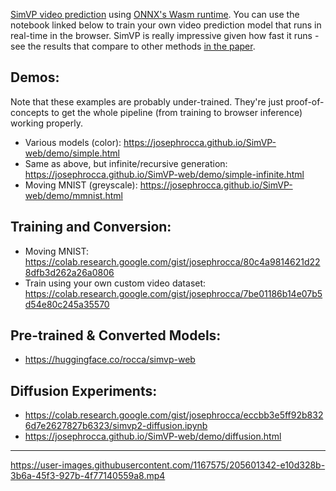 [SimVP video prediction](https://github.com/chengtan9907/SimVPv2) using [ONNX's Wasm runtime](https://github.com/microsoft/onnxruntime/tree/main/js/web). You can use the notebook linked below to train your own video prediction model that runs in real-time in the browser. SimVP is really impressive given how fast it runs - see the results that compare to other methods [in the paper](https://arxiv.org/abs/2211.12509).

## Demos:

Note that these examples are probably under-trained. They're just proof-of-concepts to get the whole pipeline (from training to browser inference) working properly.

 * Various models (color): https://josephrocca.github.io/SimVP-web/demo/simple.html
 * Same as above, but infinite/recursive generation: https://josephrocca.github.io/SimVP-web/demo/simple-infinite.html
 * Moving MNIST (greyscale): https://josephrocca.github.io/SimVP-web/demo/mmnist.html

## Training and Conversion:

* Moving MNIST: https://colab.research.google.com/gist/josephrocca/80c4a9814621d228dfb3d262a26a0806
* Train using your own custom video dataset: https://colab.research.google.com/gist/josephrocca/7be01186b14e07b5d54e80c245a35570

## Pre-trained & Converted Models:

* https://huggingface.co/rocca/simvp-web

## Diffusion Experiments:

* https://colab.research.google.com/gist/josephrocca/eccbb3e5ff92b8326d7e2627827b6323/simvp2-diffusion.ipynb
* https://josephrocca.github.io/SimVP-web/demo/diffusion.html

---


https://user-images.githubusercontent.com/1167575/205601342-e10d328b-3b6a-45f3-927b-4f77140559a8.mp4

